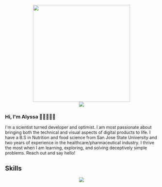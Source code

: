 
<div id="header" align="center">
  <img src="https://media.giphy.com/media/paTz7UZbPfTZFRYnnB/giphy.gif" width="320">
  <div id='badges' align='center'>
    <a href='(https://www.linkedin.com/in/alyssa-cervantes-alc/)' target='_blank'><img src='https://img.shields.io/badge/LinkedIn-0e76a8?logo=linkedin&logoColor=white&style=for-the-badge'></a>
  </div>
</div>

### Hi, I'm Alyssa 👋🏽👩🏽‍💻
I'm a scientist turned developer and optimist. I am most passionate about bringing both the technical and visual aspects of digital products to life. I have a B.S in Nutrition and food science from San Jose State University and two years of experience in the healthcare/pharmaceutical industry. I thrive the most when I am learning, exploring, and solving deceptively simple problems. Reach out and say hello!
<h2> Skills </h2>
<p align="center">
  <a href="https://skillicons.dev">
    <img src="https://skillicons.dev/icons?i=bootstrap,css,html,js,mongodb,nodejs,django,postgres,py,postman,express,react,netlify," />
  </a>
</p>
